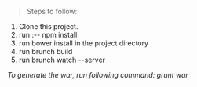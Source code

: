 > Steps to follow:

1. Clone this project.
2. run :-- npm install
3.  run bower install in the project directory
4.  run  brunch build
5. run brunch watch --server

*To generate the war, run following command: grunt war*
